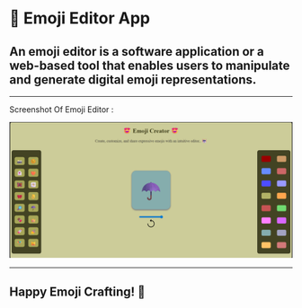 # 🎨 Emoji Editor App
An emoji editor is a software application or a web-based tool that enables users to manipulate and generate digital emoji representations.
---
---
Screenshot Of Emoji Editor : 

![Emoji Creator Screenshot](Emoji-Editor.png)

---
**Happy Emoji Crafting! 🥳**
---